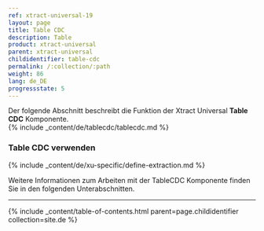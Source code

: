 ```yaml
---
ref: xtract-universal-19
layout: page
title: Table CDC
description: Table
product: xtract-universal
parent: xtract-universal
childidentifier: table-cdc
permalink: /:collection/:path
weight: 86
lang: de_DE
progressstate: 5
---
```

Der folgende Abschnitt beschreibt die Funktion der Xtract Universal **Table CDC** Komponente.<br>
{% include _content/de/tablecdc/tablecdc.md  %}


### Table CDC verwenden
{% include _content/de/xu-specific/define-extraction.md %}

Weitere Informationen zum Arbeiten mit der TableCDC Komponente finden Sie in den folgenden Unterabschnitten.

---

{% include _content/table-of-contents.html parent=page.childidentifier collection=site.de %}